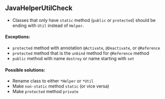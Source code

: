 ## JavaHelperUtilCheck

- Classes that only have `static` method (`public` or `protected`) should be
ending with `Util` instead of `Helper`.

#### Exceptions:
- `protected` method with annotation `@Activate`, `@Deactivate`, or `@Reference`
- `protected` method that is the `unbind` method for `@Reference` method
- `public` method with name `destroy` or name starting with `set`

#### Possible solutions:
- Rename class to either `*Helper` or `*Util`
- Make `non-static` method `static` (or vice versa)
- Make `protected` method `private`